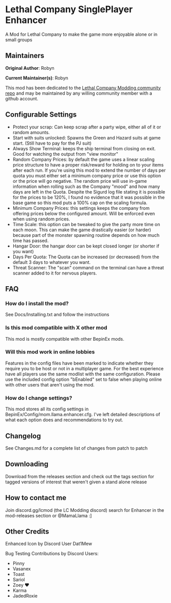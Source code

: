 # Lethal Company SinglePlayer Enhancer

A Mod for Lethal Company to make the game more enjoyable alone or in small groups

## Maintainers

**Original Author**: Robyn

**Current Maintainer(s)**: Robyn

This mod has been dedicated to the [Lethal Company Modding community repo](https://github.com/LethalCompanyModding/Enhancer) and may be maintained by any willing community member with a github account.

## Configurable Settings

* Protect your scrap: Can keep scrap after a party wipe, either all of it or random amounts.
* Start with suits unlocked: Spawns the Green and Hazard suits at game start. (Still have to pay for the PJ suit)
* Always Show Terminal: keeps the ship terminal from closing on exit. Good for watching the output from "view monitor"
* Random Company Prices: by default the game uses a linear scaling price structure to have a proper risk/reward for holding on to your items after each run. If you're using this mod to extend the number of days per quota you must either set a minimum company price or use this option or the price will go negative. The random price will use in-game information when rolling such as the Company "mood" and how many days are left in the Quota. Despite the Sigurd
log file stating it is possible for the prices to be 120%, I found no evidence that it was
possible in the base game so this mod puts a 100% cap on the scaling formula.
* Minimum Company Prices: this settings keeps the company from offering prices below the configured amount. Will be enforced even when using random prices.
* Time Scale: this option can be tweaked to give the party more time on each moon. This can make the game drastically easier (or harder) because part of the monster spawning routine depends on how much time has passed.
* Hangar Door: the hangar door can be kept closed longer (or shorter if you want)
* Days Per Quota: The Quota can be increased (or decreased) from the default 3 days to whatever you want.
* Threat Scanner: The "scan" command on the terminal can have a threat scanner added to it for nervous players.

## FAQ

### How do I install the mod?

See Docs/Installing.txt and follow the instructions

### Is this mod compatible with X other mod

This mod is mostly compatible with other BepinEx mods.

### Will this mod work in online lobbies

Features in the config files have been marked to indicate whether they require you to be host or not in a multiplayer game. For the best experience have all players use the same modlist with the same configuration. Please use the included config option "bEnabled" set to false when playing online with other users that aren't using the mod.

### How do I change settings?

This mod stores all its config settings in BepinEx/Config/mom.llama.enhancer.cfg. I've left detailed descriptions of what each option does and recommendations to try out.

## Changelog

See Changes.md for a complete list of changes from patch to patch

## Downloading

Download from the releases section and check out the tags section for tagged versions of interest that weren't given a stand alone release

## How to contact me

Join discord.gg/lcmod (the LC Modding discord) search for Enhancer in the mod-releases section or @MamaLlama :]

## Other Credits

Enhanced Icon by Discord User Dat1Mew

Bug Testing Contributions by Discord Users:

* Pinny
* Vasanex
* Toast
* Sariol
* Zoey ♥
* Karma
* JadedRoxie
